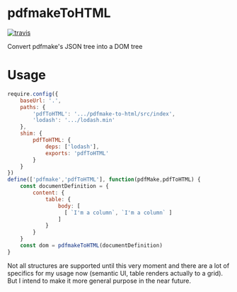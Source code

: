 pdfmakeToHTML
==========
[![travis](https://travis-ci.org/Astrocoders/pdfmake-to-html.svg?branch=develop)](https://travis-ci.org/Astrocoders/pdfmake-to-html)

Convert pdfmake's JSON tree into a DOM tree

# Usage
```js
require.config({
    baseUrl: '.',
    paths: {
        'pdfToHTML': '.../pdfmake-to-html/src/index',
        'lodash': '.../lodash.min'
    },
    shim: {
        pdfToHTML: {
            deps: ['lodash'],
            exports: 'pdfToHTML'
        }
    }
})
define(['pdfmake','pdfToHTML'], function(pdfMake,pdfToHTML) {
    const documentDefinition = {
        content: {
            table: {
                body: [
                  [ `I'm a column`, `I'm a column` ]
                ]
            }
        }
    }
    const dom = pdfmakeToHTML(documentDefinition)
}
```

Not all structures are supported until this very moment and there are a lot of specifics for my usage now (semantic UI, table renders actually to a grid).
But I intend to make it more general purpose in the near future.
